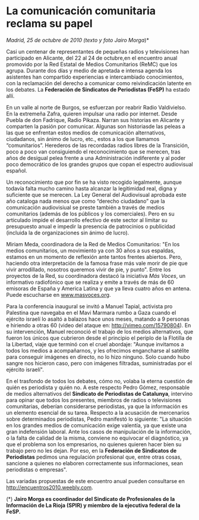 # La comunicación comunitaria reclama su papel

*Madrid, 25 de octubre de 2010 (texto y foto Jairo Morga*)*

Casi un centenar de representantes de pequeñas radios y televisiones han participado en Alicante, del 22 al 24 de octubre,en el encuentro anual promovido por la Red Estatal de Medios Comunitarios (ReMC) que los agrupa. Durante dos días y medio de apretada e intensa agenda los asistentes han compartido experiencias e intercambiado conocimientos, con la reclamación del derecho a comunicar como reivindicación latente en los debates. La **Federación de Sindicatos de Periodistas (FeSP)** ha estado allí.

En un valle al norte de Burgos, se esfuerzan por reabrir Radio Valdivielso. En la extremeña Zafra, quieren impulsar una radio por internet. Desde Puebla de don Fadrique, Radio Pikaza. Narran sus historias en Alicante y comparten la pasión por comunicar. Algunas son historiasde las peleas a las que se enfrentan estos medios de comunicación alternativos, ciudadanos, sin ánimo de lucro, etc., estos a los que llamamos “comunitarios”. Herederos de las recordadas radios libres de la Transición, poco a poco van consiguiendo el reconocimiento que se merecen, tras años de desigual pelea frente a una Administración indiferente y al poder poco democrático de los grandes grupos que copan el espectro audiovisual español.

Un reconocimiento que por fin se ha visto recogido legalmente, aunque todavía falta mucho camino hasta alcanzar la legitimidad real, digna y suficiente que se merecen. La Ley General del Audiovisual aprobada este año cataloga nada menos que como “derecho ciudadano” que la comunicación audiovisiual se preste también a través de medios comunitarios (además de los públicos y los comerciales). Pero en su articulado impide el desarrollo efectivo de este sector al limitar su presupuesto anual e impedir la presencia de patrocinios o publicidad (incluida la de organizaciones sin ánimo de lucro).

Miriam Meda, coordinadora de la Red de Medios Comunitarios: "En los medios comunitarios, un movimiento ya con 30 años a sus espaldas, estamos en un momento de reflexión ante tantos frentes abiertos. Pero, haciendo otra interpretación de la famosa frase más vale morir de pie que vivir arrodillado, nosotros queremos vivir de pie, y punto". Entre los proyectos de la Red, su coordinadora destacó la iniciativa *Más Voces*, un informativo radiofónico que se realiza y emite a través de más de 60 emisoras de España y America Latina y que ya lleva cuatro años en antena. Puede escucharse en www.masvoces.org.

Para la conferencia inaugural se invitó a Manuel Tapial, activista pro Palestina que navegaba en el Mavi Marmara rumbo a Gaza cuando el ejército israelí lo asaltó a balazos hace unos meses, matando a 9 personas e hiriendo a otras 60 (video del ataque en: http://vimeo.com/15790804). En su intervención, Manuel reconoció el trabajo de los medios alternativos, que fueron los únicos que cubrieron desde el principio el periplo de la Flotilla de la Libertad, viaje que terminó con el cruel abordaje: "Aunque invitamos a todos los medios a acompañarnos, y les ofrecimos engancharse al satélite para conseguir imágenes en directo, no lo hizo ninguno. Solo cuando hubo sangre nos hicieron caso, pero con imágenes filtradas, suministradas por el ejército israelí".

En el trasfondo de todos los debates, cómo no, volaba la eterna cuestión de quién es periodista y quién no. A este respecto Pedro Gómez, responsable de medios alternativos del **Sindicato de Periodistas de Catalunya**, intervino para opinar que todos los presentes, miembros de radios o televisiones comunitarias, deberían considerarse periodistas, ya que la información es un elemento esencial de su tarea. Respecto a la acusación de mercenarios sobre determinados periodistas, Pedro manifestó lo siguiente: "La situación en los grandes medios de comunicación exige valentía, ya que existe una gran indefensión laboral. Ante los casos de manipulación de la información, o la falta de calidad de la misma, conviene no equivocar el diagnóstico, ya que el problema son los empresarios, no quienes quieren hacer bien su trabajo pero no les dejan. Por eso, en la **Federación de Sindicatos de Periodistas** pedimos una regulación profesional que, entre otras cosas, sancione a quienes no elaboren correctamente sus informaciones, sean periodistas o empresas".

Las variadas propuestas de este encuentro anual pueden consultarse en http://encuentros2010.weebly.com.

(*) **Jairo Morga es coordinador del Sindicato de Profesionales de la Información de La Rioja (SPIR) y miembro de la ejecutiva federal de la FeSP.**
